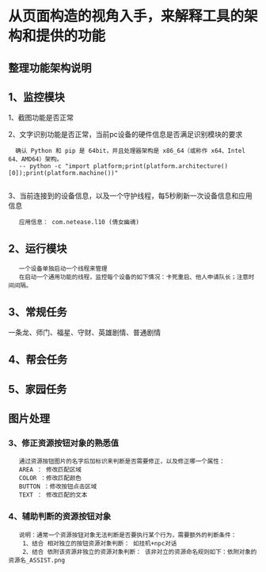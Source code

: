 
# 从页面构造的视角入手，来解释工具的架构和提供的功能

## 整理功能架构说明

## 1、监控模块

   1、截图功能是否正常

   2、文字识别功能是否正常，当前pc设备的硬件信息是否满足识别模块的要求
```text
  确认 Python 和 pip 是 64bit，并且处理器架构是 x86_64（或称作 x64、Intel 64、AMD64）架构。
   -- python -c "import platform;print(platform.architecture()[0]);print(platform.machine())"
    
```

   3、当前连接到的设备信息，以及一个守护线程，每5秒刷新一次设备信息和应用信息
```text
   应用信息： com.netease.l10 (倩女幽魂)
```

## 2、运行模块

```text
   一个设备单独启动一个线程来管理
   在启动一个通用功能的线程，监控每个设备的如下情况：卡死重启、他人申请队长；注意时间间隔。
```

## 3、常规任务

一条龙、师门、福星、守财、英雄剧情、普通剧情

## 4、帮会任务


## 5、家园任务

## 图片处理

### 3、修正资源按钮对象的熟悉值

```text
   通过资源按钮图片的名字后加标识来判断是否需要修正，以及修正哪一个属性：
   AREA ： 修改匹配区域
   COLOR ：修改匹配颜色
   BUTTON ：修改按钮点击区域
   TEXT ： 修改匹配的文本
```

### 4、辅助判断的资源按钮对象

```text
   说明：通常一个资源按钮对象无法判断是否要执行某个行为，需要额外的判断条件：
    1、结合 相对独立的按钮资源对象判断： 如挂机+npc对话
    2、结合 依附该资源非独立的资源对象判断： 该非对立的资源命名规则如下：依附对象的资源名_ASSIST.png
```





